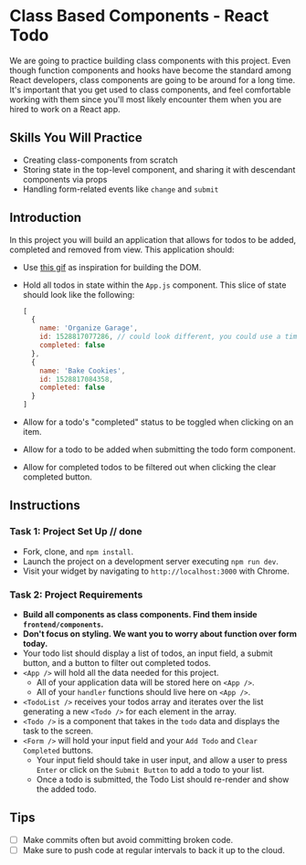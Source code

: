 # Class Based Components - React Todo

We are going to practice building class components with this project. Even though function components and hooks have become the standard among React developers, class components are going to be around for a long time. It's important that you get used to class components, and feel comfortable working with them since you'll most likely encounter them when you are hired to work on a React app.

## Skills You Will Practice

- Creating class-components from scratch
- Storing state in the top-level component, and sharing it with descendant components via props
- Handling form-related events like `change` and `submit`

## Introduction

In this project you will build an application that allows for todos to be added, completed and removed from view. This application should:

- Use [this gif](./todo.gif) as inspiration for building the DOM.
- Hold all todos in state within the `App.js` component. This slice of state should look like the following:

  ```js
  [
    {
      name: 'Organize Garage',
      id: 1528817077286, // could look different, you could use a timestamp to generate it
      completed: false
    },
    {
      name: 'Bake Cookies',
      id: 1528817084358,
      completed: false
    }
  ]
  ```

- Allow for a todo's "completed" status to be toggled when clicking on an item.
- Allow for a todo to be added when submitting the todo form component.
- Allow for completed todos to be filtered out when clicking the clear completed button.

## Instructions

### Task 1: Project Set Up // done

- Fork, clone, and `npm install`.
- Launch the project on a development server executing `npm run dev`.
- Visit your widget by navigating to `http://localhost:3000` with Chrome.

### Task 2: Project Requirements

- **Build all components as class components. Find them inside `frontend/components`.**
- **Don't focus on styling. We want you to worry about function over form today.**
- Your todo list should display a list of todos, an input field, a submit button, and a button to filter out completed todos.
- `<App />` will hold all the data needed for this project.
  - All of your application data will be stored here on `<App />`.
  - All of your `handler` functions should live here on `<App />`.
- `<TodoList />` receives your todos array and iterates over the list generating a new `<Todo />` for each element in the array.
- `<Todo />` is a component that takes in the `todo` data and displays the task to the screen.
- `<Form />` will hold your input field and your `Add Todo` and `Clear Completed` buttons.
  - Your input field should take in user input, and allow a user to press `Enter` or click on the `Submit Button` to add a todo to your list.
  - Once a todo is submitted, the Todo List should re-render and show the added todo.

## Tips

- [ ] Make commits often but avoid committing broken code.
- [ ] Make sure to push code at regular intervals to back it up to the cloud.
